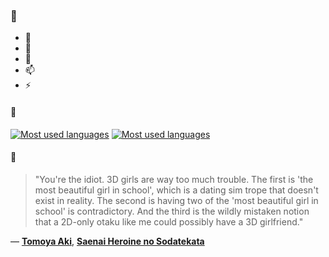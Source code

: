 ### 👋

- 🔭
- 🌱
- 💬
- 📫
- ⚡

#### 🧏

[![Most used languages](https://github-readme-stats-aynah.vercel.app/api/top-langs/?username=aynh&theme=solarized-dark&langs_count=6&layout=compact&hide_title=true)](https://github.com/anuraghazra/github-readme-stats#gh-dark-mode-only)
[![Most used languages](https://github-readme-stats-aynah.vercel.app/api/top-langs/?username=aynh&theme=solarized-light&langs_count=6&layout=compact&hide_title=true)](https://github.com/anuraghazra/github-readme-stats#gh-light-mode-only)

#### 💬

> "You're the idiot. 3D girls are way too much trouble. The first is 'the most beautiful girl in school', which is a dating sim trope that doesn't exist in reality. The second is having two of the 'most beautiful girl in school' is contradictory. And the third is the wildly mistaken notion that a 2D-only otaku like me could possibly have a 3D girlfriend."

&mdash; [**Tomoya Aki**](https://myanimelist.net/character.php?q=Tomoya%20Aki&cat=character), [**Saenai Heroine no Sodatekata**](https://myanimelist.net/search/all?q=Saenai%20Heroine%20no%20Sodatekata&cat=all)
